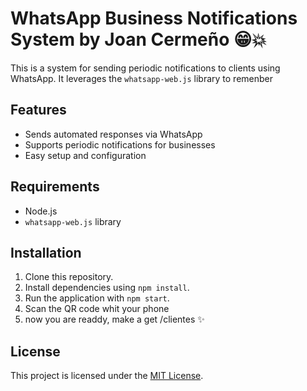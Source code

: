 # WhatsApp Business Notifications System by Joan Cermeño 😁💥

This is a system for sending periodic notifications to clients using WhatsApp. It leverages the `whatsapp-web.js` library to remenber

## Features

- Sends automated responses via WhatsApp
- Supports periodic notifications for businesses
- Easy setup and configuration

## Requirements

- Node.js
- `whatsapp-web.js` library

## Installation

1. Clone this repository.
2. Install dependencies using `npm install`.
3. Run the application with `npm start`.
4. Scan the QR code whit your phone
5. now you are readdy, make a get /clientes ✨

## License

This project is licensed under the [MIT License](LICENSE).
